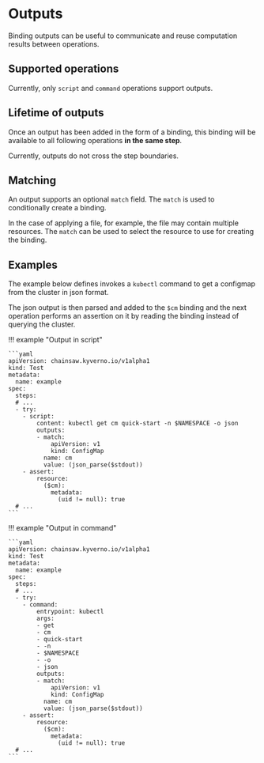 # Outputs

Binding outputs can be useful to communicate and reuse computation results between operations.

## Supported operations

Currently, only `script` and `command` operations support outputs.

## Lifetime of outputs

Once an output has been added in the form of a binding, this binding will be available to all following operations **in the same step**.

Currently, outputs do not cross the step boundaries.

## Matching

An output supports an optional `match` field. The `match` is used to conditionally create a binding.

In the case of applying a file, for example, the file may contain multiple resources. The `match` can be used to select the resource to use for creating the binding.

## Examples

The example below defines invokes a `kubectl` command to get a configmap from the cluster in json format.

The json output is then parsed and added to the `$cm` binding and the next operation performs an assertion on it by reading the binding instead of querying the cluster.

!!! example "Output in script"

    ```yaml
    apiVersion: chainsaw.kyverno.io/v1alpha1
    kind: Test
    metadata:
      name: example
    spec:
      steps:
      # ...
      - try:
        - script:
            content: kubectl get cm quick-start -n $NAMESPACE -o json
            outputs:
            - match:
                apiVersion: v1
                kind: ConfigMap
              name: cm
              value: (json_parse($stdout))
        - assert:
            resource:
              ($cm):
                metadata:
                  (uid != null): true
      # ...
    ```

!!! example "Output in command"

    ```yaml
    apiVersion: chainsaw.kyverno.io/v1alpha1
    kind: Test
    metadata:
      name: example
    spec:
      steps:
      # ...
      - try:
        - command:
            entrypoint: kubectl
            args:
            - get
            - cm
            - quick-start
            - -n
            - $NAMESPACE
            - -o
            - json
            outputs:
            - match:
                apiVersion: v1
                kind: ConfigMap
              name: cm
              value: (json_parse($stdout))
        - assert:
            resource:
              ($cm):
                metadata:
                  (uid != null): true
      # ...
    ```
